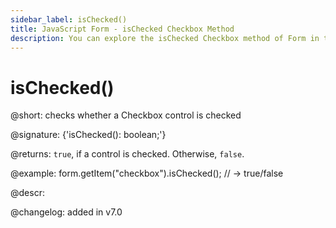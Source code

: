 ```yaml
---
sidebar_label: isChecked()
title: JavaScript Form - isChecked Checkbox Method 
description: You can explore the isChecked Checkbox method of Form in the documentation of the DHTMLX JavaScript UI library. Browse developer guides and API reference, try out code examples and live demos, and download a free 30-day evaluation version of DHTMLX Suite 7.
---
```


# isChecked()

@short: checks whether a Checkbox control is checked

@signature: {'isChecked(): boolean;'}

@returns:
`true`, if a control is checked. Otherwise, `false`.

@example:
form.getItem("checkbox").isChecked(); // -> true/false

@descr:

@changelog: added in v7.0
